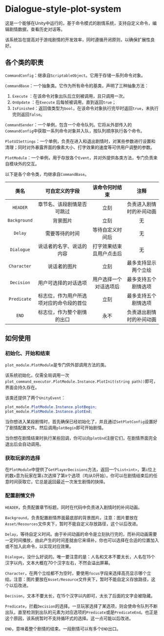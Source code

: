# Dialogue-style-plot-system

这是一个能够在Unity中运行的，基于命令模式的剧情系统，支持自定义命令，编辑剧情数据，查看历史对话等。

该系统旨在提高对于游戏剧情的开发效率，同时遵循开闭原则，以确保扩展性良好。



## 各个类的职责

`CommandConfig`：继承自`ScriptableObject`。它用于存储一系列命令对象。

`CommandBase`：一个抽象类。它作为所有命令的基类，声明了三种抽象方法：

1. `Execute` ：在该命令对象出队后立刻被调用，且只调用一次。
2. `OnUpdate` ：在`Execute` 后每帧被调用，直到返回`true`；
3. `IsFinished`：返回值类型为`bool`，在该命令对象执行完毕时返回`true`，未执行完则返回`false`。

`CommandSender`：一个单例，包含一个命令队列。它将从外部传入的`CommandConfig`中获取一系列命令对象并入队，按队列顺序执行各个命令。

`PlotUISettings`：一个单例，负责在进入和退出剧情时，对某些参数进行设置和清理；同时对外暴露界面的像素大小、打字效果的速度等可供用户调整的参数。

`PlotModule`：一个单例，用于存放各个`Event`，并对外提供各类方法，专门负责来自模块外的交互。



以下是各个命令类，均继承自`CommandBase`。

|     类名     |              可自定义的字段              |      该命令何时结束      |           注释           |
| :----------: | :--------------------------------------: | :----------------------: | :----------------------: |
|   `HEADER`   |        章节名、该段剧情是否可跳过        |           立刻           | 负责进入剧情时的补间动画 |
| `Background` |                 背景图片                 |           立刻           |            无            |
|   `Delay`    |              需要等待的时间              |     等待自定义时间后     |            无            |
|  `Dialogue`  |         说话者的名字、说话的内容         | 打字效果结束且用户点击后 |            无            |
| `Character`  |               说话者的图片               |           立刻           |   最多支持显示两个立绘   |
|  `Decision`  |           用户可选择的对话选项           |  用户选择一个对话选项后  |   最多支持五个剧情选项   |
| `Predicate`  | 标志位，作为用户所选项对应的命令段的首位 |           立刻           |   最多支持五个剧情选项   |
|    `END`     |        标志位，作为整个剧情的出口        |           永不           | 负责退出剧情时的补间动画 |



## 如何使用



### 初始化、开始和结束

`plot_module.PlotModule`是专门供外部调用方法的类。

该系统初始化，仅需全局调用一次`plot_command_executor.PlotModule.Instance.PlotInit(string path))`即可，界面会持久存在。

该类还提供了两个`UnityEvent`：

```C#
plot_module.PlotModule.Instance.plotBegin;
plot_module.PlotModule.Instance.plotEnd;
```

当你想进入某段剧情时，首先确保已经初始化了，并且通过`SetPlotConfig`设置好了剧情配置文件。然后调用`plotBegin`即可开始剧情。

当你想在剧情结束时执行某些回调，你可以向`plotEnd`注册它们，在剧情界面完全退出后会自动调用。



### 获取玩家的选择

在`PlotModule`中提供了`GetPlayerDecisions`方法，返回一个`List<int>`，第`i`位上的数`x`意为玩家在第`i`次选择了第`X`个选项（均从0开始）。你可以在剧情结束后的任意时间获取它，它总是返回最近一次发生剧情的抉择。



### 配置剧情文件

`HEADER`，负责配置章节标题，同时在代码中负责进入剧情时的补间动画。

`Background`，负责配置剧情界面最底部的背景图片。注意：图片要放在`Asset/Resources`文件夹下，暂时不能自定义存放路径，这个以后改进。

`Delay`，等待自定义时间。由于补间动画的命令是立刻执行完的，而补间动画需要一定时间播放，由此产生的时间差就由它来填补。你也可以选择在合适的位置加入或不加入此命令，以实现对应效果。

`Dialogue`，没什么好说的。唯一要注意的是：人名和文本不要太长，人名在15个汉字以内，文本大概在70个汉字左右，不然会溢出屏幕。

`Character`，在两个立绘都不为空时，要使用`focus`字段来选择高亮显示哪个立绘。注意：图片要放在`Asset/Resource`文件夹下，暂时不能自定义存放路径，这个以后改进。

`Decision`，文本不要太长，在15个汉字以内即可，太长了后面的文字会被隐藏。

`Predicate`，拦截`Decision`的选择。一旦玩家选择了某选项，则会使命令队列不断出队，直至检测到出队的元素为对应选项的`Predicate`或是`PredicateEnd`。也正是这个原因，该系统暂时不支持循环式的选择。这一点可能以后改进。

`END`，意味着整个剧情的结束。一段剧情可以有多个`END`出口。

























